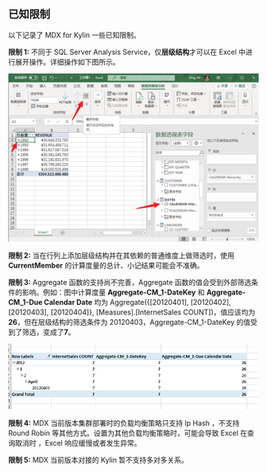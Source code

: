 ##  已知限制

以下记录了 MDX for Kylin 一些已知限制。

**限制 1:** 不同于 SQL Server Analysis Service，仅**层级结构**才可以在 Excel 中进行展开操作。详细操作如下图所示。

![限制 1](images/limitation1.cn.png)

**限制 2:** 当在行列上添加层级结构并在其依赖的普通维度上做筛选时，使用 **CurrentMember** 的计算度量的总计、小记结果可能会不准确。

**限制 3:** Aggregate 函数的支持尚不完善，Aggregate 函数的值会受到外部筛选条件的影响。例如：图中计算度量 **Aggregate-CM_1-DateKey** 和 **Aggregate-CM_1-Due Calendar Date** 均为 Aggregate({[20120401], [20120402], [20120403], [20120404]}, [Measures].[InternetSales COUNT])，值应该均为 **26**，但在层级结构的筛选条件为 20120403，Aggregate-CM_1-DateKey 的值受到了筛选，变成了**7**。

![限制 3](images/limitation3.cn.png)

**限制 4:** MDX 当前版本集群部署时的负载均衡策略只支持 Ip Hash ，不支持 Round Robin 等其他方式。设置为其他负载均衡策略时，可能会导致 Excel 在查询取消时 ，Excel 响应缓慢或者发生异常。

**限制 5:** MDX 当前版本对接的 Kylin 暂不支持多对多关系。
